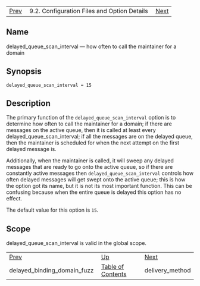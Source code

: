|     |     |     |
| --- | --- | --- |
| [Prev](conf.ref.delayed_binding_domain_fuzz)  | 9.2. Configuration Files and Option Details |  [Next](conf.ref.delivery_method.php) |

<a name="conf.ref.delayed_queue_scan_interval"></a>
## Name

delayed_queue_scan_interval — how often to call the maintainer for a domain

## Synopsis

`delayed_queue_scan_interval = 15`

<a name="idp8874640"></a>
## Description

The primary function of the `delayed_queue_scan_interval` option is to determine how often to call the maintainer for a domain; if there are messages on the active queue, then it is called at least every delayed_queue_scan_interval; if all the messages are on the delayed queue, then the maintainer is scheduled for when the next attempt on the first delayed message is.

Additionally, when the maintainer is called, it will sweep any delayed messages that are ready to go onto the active queue, so if there are constantly active messages then `delayed_queue_scan_interval` controls how often delayed messages will get swept onto the active queue; this is how the option got its name, but it is not its most important function. This can be confusing because when the entire queue is delayed this option has no effect.

The default value for this option is `15`.

<a name="idp8879248"></a>
## Scope

delayed_queue_scan_interval is valid in the global scope.

|     |     |     |
| --- | --- | --- |
| [Prev](conf.ref.delayed_binding_domain_fuzz)  | [Up](conf.ref.files.php) |  [Next](conf.ref.delivery_method.php) |
| delayed_binding_domain_fuzz  | [Table of Contents](index) |  delivery_method |

